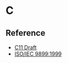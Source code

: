 # C

## Reference
- [C11 Draft](http://www.open-std.org/jtc1/sc22/wg14/www/docs/n1570.pdf)
- [ISO/IEC 9899:1999](http://www.open-std.org/jtc1/sc22/WG14/www/docs/n1256.pdf)